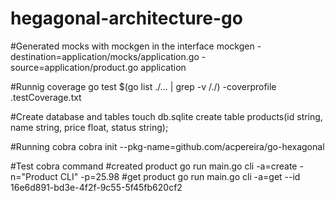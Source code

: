 # hegagonal-architecture-go

#Generated mocks with mockgen in the interface
mockgen -destination=application/mocks/application.go -source=application/product.go application

#Runnig coverage
go test $(go list ./... | grep -v /./) -coverprofile .testCoverage.txt

#Create database and tables
touch db.sqlite
create table products(id string, name string, price float, status string);

#Running cobra
cobra init  --pkg-name=github.com/acpereira/go-hexagonal

#Test cobra command
#created product
go run main.go cli -a=create -n="Product CLI" -p=25.98
#get product
go run main.go cli -a=get --id 16e6d891-bd3e-4f2f-9c55-5f45fb620cf2
